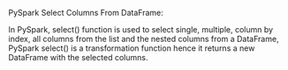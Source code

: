 PySpark Select Columns From DataFrame:

In PySpark, select() function is used to select single, multiple, column by index, all columns from the list and the nested columns from a DataFrame, PySpark select() is a transformation function hence it returns a new DataFrame with the selected columns.
